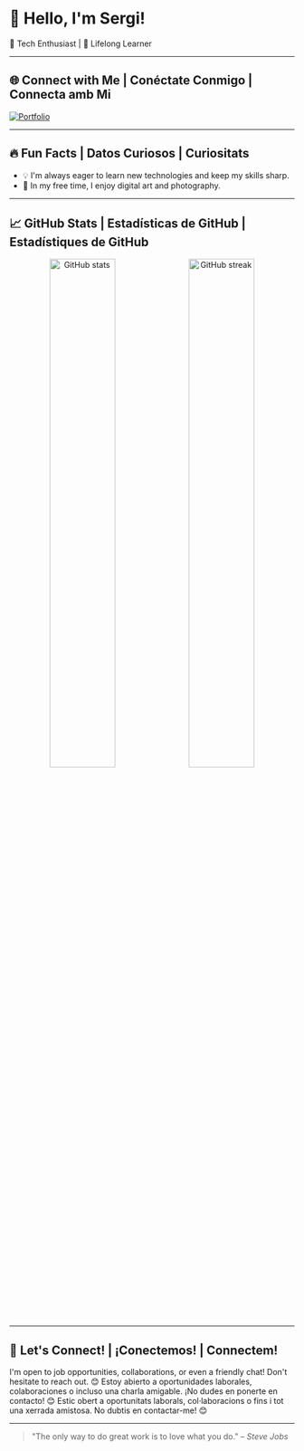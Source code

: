 # 👋 Hello, I'm Sergi!

🚀 Tech Enthusiast | 🎨 Lifelong Learner

---

## 🌐 Connect with Me | Conéctate Conmigo | Connecta amb Mi

[![Portfolio](https://img.shields.io/badge/Portfolio-%23171717.svg?style=for-the-badge&logo=github&logoColor=white)](https://waximusglub.github.io/portfolio_SF/)

---


## 🔥 Fun Facts | Datos Curiosos | Curiositats

- 💡 I'm always eager to learn new technologies and keep my skills sharp.
- 🎨 In my free time, I enjoy digital art and photography.

---

## 📈 GitHub Stats | Estadísticas de GitHub | Estadístiques de GitHub

<p align="center">
  <img src="https://github-readme-stats.vercel.app/api?username=your-username&show_icons=true&theme=radical" alt="GitHub stats" width="48%" />
  <img src="https://github-readme-streak-stats.herokuapp.com/?user=your-username&theme=radical" alt="GitHub streak" width="48%" />
</p>

---

## 💬 Let's Connect! | ¡Conectemos! | Connectem!

I'm open to job opportunities, collaborations, or even a friendly chat! Don't hesitate to reach out. 😊
Estoy abierto a oportunidades laborales, colaboraciones o incluso una charla amigable. ¡No dudes en ponerte en contacto! 😊
Estic obert a oportunitats laborals, col·laboracions o fins i tot una xerrada amistosa. No dubtis en contactar-me! 😊

---

> "The only way to do great work is to love what you do." – *Steve Jobs*
